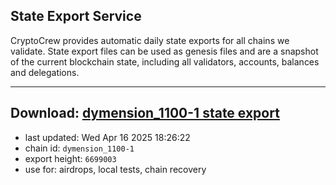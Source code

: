## State Export Service
CryptoCrew provides automatic daily state exports for all chains we validate. State export files can be used as genesis files and are a snapshot of the current blockchain state, including all validators, accounts, balances and delegations.

---
**Download: [dymension_1100-1 state export](https://dl-eu2.ccvalidators.com/SERVICE/dymension/dymension_1100-1_export_6699003.json)**
---

- last updated: Wed Apr 16 2025 18:26:22
- chain id: `dymension_1100-1`
- export height: `6699003`
- use for: airdrops, local tests, chain recovery
